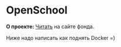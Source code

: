 # OpenSchool

**О проекте:**
[Читать](https://grandcore.org/#/ru/2.3-openschool/openschool) на сайте фонда.

Ниже надо написать как поднять Docker =)
